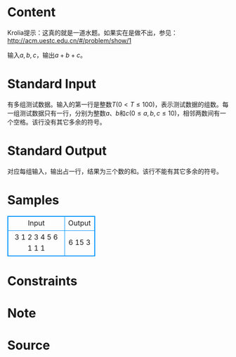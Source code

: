 
# Content

Krolia提示：这真的就是一道水题。如果实在是做不出，参见：http://acm.uestc.edu.cn/#/problem/show/1

输入$a,b,c$，输出$a+b+c$。

# Standard Input

有多组测试数据。输入的第一行是整数$T$($0 < T \leq 100$)，表示测试数据的组数。每一组测试数据只有一行，分别为整数$a$、$b$和$c$($0 \leq a,b,c \leq 10$)，相邻两数间有一个空格。该行没有其它多余的符号。

# Standard Output

对应每组输入，输出占一行，结果为三个数的和。该行不能有其它多余的符号。

# Samples

<style>
        table,table tr th, table tr td { border:1px solid #0094ff; }
        table { width: 200px; min-height: 25px; line-height: 25px; text-align: center; border-collapse: collapse;}   
    </style>
<table>
	<tr>
		<td>Input</td>
		<td>Output</td>
	</tr>
<tr><td>3
1 2 3
4 5 6
1 1 1</td><td>6
15
3</td></tr></table>


# Constraints



# Note



# Source


